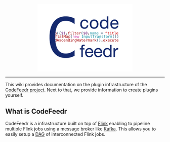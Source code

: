 <p align="center"><img src="logo.png" width="300px"/></p>

- - - -
This wiki provides documentation on the plugin infrastructure of the [CodeFeedr project](https://codefeedr.github.io/). Next to that, we provide information to create plugins yourself. 

## What is CodeFeedr
CodeFeedr is a infrastructure built on top of [Flink](https://flink.apache.org/) enabling to pipeline multiple Flink jobs using a message broker like [Kafka](https://kafka.apache.org/).
This allows you to easily setup a [DAG](https://en.wikipedia.org/wiki/Directed_acyclic_graph) of interconnected Flink jobs.

